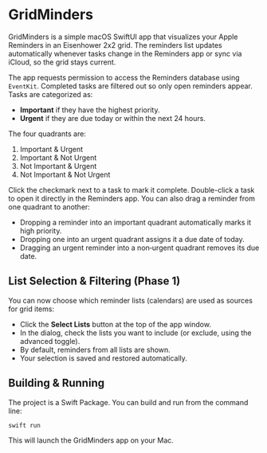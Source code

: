 # GridMinders

GridMinders is a simple macOS SwiftUI app that visualizes your Apple Reminders in an Eisenhower 2x2 grid.
The reminders list updates automatically whenever tasks change in the Reminders app or sync via iCloud, so the grid stays current.

The app requests permission to access the Reminders database using `EventKit`. Completed tasks are filtered out so only open reminders appear. Tasks are categorized as:

- **Important** if they have the highest priority.
- **Urgent** if they are due today or within the next 24 hours.

The four quadrants are:

1. Important & Urgent
2. Important & Not Urgent
3. Not Important & Urgent
4. Not Important & Not Urgent

Click the checkmark next to a task to mark it complete. Double-click a task to open it directly in the Reminders app.
You can also drag a reminder from one quadrant to another:
- Dropping a reminder into an important quadrant automatically marks it high
  priority.
- Dropping one into an urgent quadrant assigns it a due date of today.
- Dragging an urgent reminder into a non‑urgent quadrant removes its due date.

## List Selection & Filtering (Phase 1)

You can now choose which reminder lists (calendars) are used as sources for grid items:
- Click the **Select Lists** button at the top of the app window.
- In the dialog, check the lists you want to include (or exclude, using the advanced toggle).
- By default, reminders from all lists are shown.
- Your selection is saved and restored automatically.

## Building & Running

The project is a Swift Package. You can build and run from the command line:

```bash
swift run
```

This will launch the GridMinders app on your Mac.

